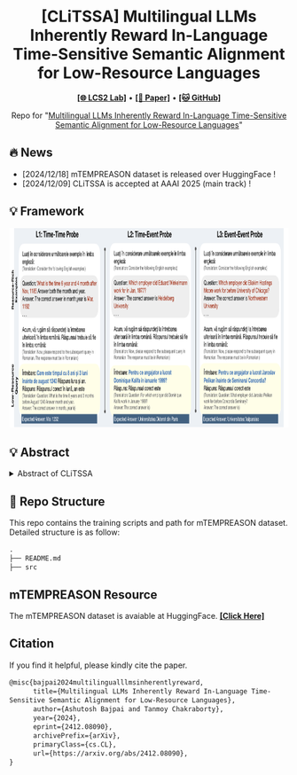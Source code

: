 <h1 align="center">
<br>
[CLiTSSA] Multilingual LLMs Inherently Reward In-Language Time-Sensitive Semantic Alignment for Low-Resource Languages
</h1>


<p align="center">
  <a href="https://www.lcs2.in/"><b>[🌐 LCS2 Lab]</b></a> •
  <a href="https://arxiv.org/abs/2412.08090"><b>[📜 Paper]</b></a> •
  <a href="https://github.com/ab-iitd/clitssa/"><b>[🐱 GitHub]</b></a>
  
</p>


<p align="center">
Repo for "<a href="https://arxiv.org/abs/2412.08090" target="_blank">Multilingual LLMs Inherently Reward In-Language Time-Sensitive Semantic Alignment for Low-Resource Languages</a>"
</p>


## 🔥 News

- [2024/12/18] mTEMPREASON dataset is released over HuggingFace !
- [2024/12/09] CLiTSSA is accepted at AAAI 2025 (main track) !


## 💡 Framework

<p align="center" width="100%">
    <img src="clitssa_architecture.png" alt="img" height="360"/>
</p>


## 💡 Abstract

<details close>
<summary> Abstract of CLiTSSA</summary>

The unwavering disparity in labeled resources between resource-rich languages and those considered low-resource remains a significant impediment for Large Language Models (LLMs). Recent strides in cross-lingual in-context learning (X-ICL), mainly through semantically aligned examples retrieved from multilingual pre-trained transformers, have shown promise in mitigating this issue. However, our investigation reveals that LLMs intrinsically reward in-language semantically aligned cross-lingual instances over direct cross-lingual semantic alignments, with a pronounced disparity in handling time-sensitive queries in the X-ICL setup. Such queries demand sound temporal reasoning ability from LLMs, yet the advancements have predominantly focused on English. This study aims to bridge this gap by improving temporal reasoning capabilities in low-resource languages. To this end, we introduce mTEMPREASON a temporal reasoning dataset aimed at the varied degrees of low-resource languages and propose Cross-Lingual Time-Sensitive Semantic Alignment (CLiTSSA), a novel method to improve temporal reasoning in these contexts. To facilitate this, we construct an extension of mTEMPREASON comprising pairs of parallel cross-language temporal queries along with their anticipated in-language semantic similarity scores. Our empirical evidence underscores the superior performance of CLiTSSA compared to established baselines across three languages - Romanian, German, and French, encompassing three temporal tasks and including a diverse set of four contemporaneous LLMs. This marks a significant step forward in addressing resource disparity in the context of temporal reasoning across languages.

</details>


## 🔧 Repo Structure
This repo contains the training scripts and path for mTEMPREASON dataset. Detailed structure is as follow:
```
.
├── README.md
├── src
```
## mTEMPREASON Resource
The mTEMPREASON dataset is avaiable at HuggingFace. <a href="https://huggingface.co/datasets/ab-iitd/mTEMPREASON"><b>[Click Here]</b></a>

## Citation
If you find it helpful, please kindly cite the paper.
```
@misc{bajpai2024multilingualllmsinherentlyreward,
      title={Multilingual LLMs Inherently Reward In-Language Time-Sensitive Semantic Alignment for Low-Resource Languages}, 
      author={Ashutosh Bajpai and Tanmoy Chakraborty},
      year={2024},
      eprint={2412.08090},
      archivePrefix={arXiv},
      primaryClass={cs.CL},
      url={https://arxiv.org/abs/2412.08090}, 
}
